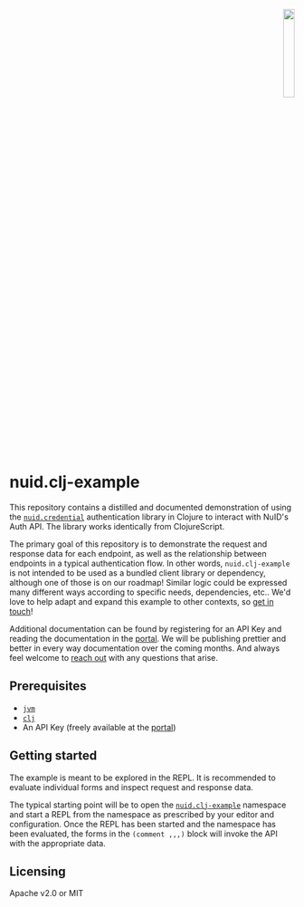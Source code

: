 <p align="right"><a href="https://nuid.io"><img src="https://nuid.io/svg/logo.svg" width="20%"></a></p>

# nuid.clj-example

This repository contains a distilled and documented demonstration of using the
[`nuid.credential`](https://github.com/nuid/credential) authentication library
in Clojure to interact with NuID's Auth API. The library works identically from
ClojureScript.

The primary goal of this repository is to demonstrate the request and response
data for each endpoint, as well as the relationship between endpoints in a
typical authentication flow. In other words, `nuid.clj-example` is not intended
to be used as a bundled client library or dependency, although one of those is
on our roadmap! Similar logic could be expressed many different ways according
to specific needs, dependencies, etc.. We'd love to help adapt and expand this
example to other contexts, so [get in touch](mailto:support@nuid.io)!

Additional documentation can be found by registering for an API Key and reading
the documentation in the [portal](https://portal.nuid.io). We will be publishing
prettier and better in every way documentation over the coming months. And
always feel welcome to [reach out](mailto:support@nuid.io) with any questions that
arise.

## Prerequisites

* [`jvm`](https://www.java.com/en/download/)
* [`clj`](https://clojure.org/guides/getting_started)
* An API Key (freely available at the [portal](https://portal.nuid.io))

## Getting started

The example is meant to be explored in the REPL. It is recommended to evaluate
individual forms and inspect request and response data.

The typical starting point will be to open the
[`nuid.clj-example`](https://github.com/NuID/clj-example/blob/main/src/nuid/clj_example.clj)
namespace and start a REPL from the namespace as prescribed by your editor and
configuration. Once the REPL has been started and the namespace has been
evaluated, the forms in the `(comment ,,,)` block will invoke the API with the
appropriate data.

## Licensing

Apache v2.0 or MIT
